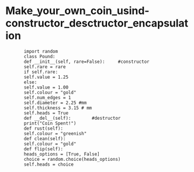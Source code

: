 # Make_your_own_coin_usind-constructor_desctructor_encapsulation
           import random  
           class Pound:     
           def __init__(self, rare=False):     #constructor  
           self.rare = rare       
           if self.rare:          
           self.value = 1.25      
           else:          
           self.value = 1.00              
           self.colour = "gold"      
           self.num_edges = 1      
           self.diameter = 2.25 #mm      
           self.thickness = 3.15 # mm      
           self.heads = True     
           def __del__(self):        #destructor
           print("Coin Spent!")     
           def rust(self):              
           self.colour = "greenish"     
           def clean(self):       
           self.colour = "gold"            
           def flip(self):        
           heads_options = [True, False]        
           choice = random.choice(heads_options)        
           self.heads = choice        
